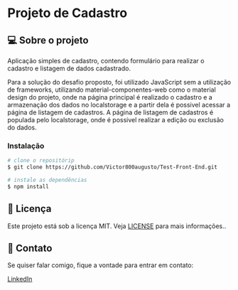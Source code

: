 # Projeto de Cadastro

## 💻 Sobre o projeto

<p>
    Aplicação simples de cadastro, contendo formulário para realizar o cadastro e listagem de dados cadastrado.
</p>
<p>
    Para a solução do desafio proposto, foi utilizado JavaScript sem a utilização de frameworks, utilizando material-componentes-web como o material design do projeto, onde na página principal é realizado o cadastro e a armazenação dos dados no localstorage e a partir dela é possivel acessar a página de listagem de cadastros.
    A página de listagem de cadastros é populada pelo localstorage, onde é possivel realizar a edição ou exclusão do dados.
</p>

### Instalação

```sh
# clone o repositórip
$ git clone https://github.com/Victor800augusto/Test-Front-End.git

# instale as dependências
$ npm install
```

## 📃 Licença

Este projeto está sob a licença MIT. Veja [LICENSE](./LICENSE) para mais informações..

## 🌟 Contato

Se quiser falar comigo, fique a vontade para entrar em contato:

[LinkedIn][linkedin]

<!-- LINKS-->

[linkedin]: https://www.linkedin.com/in/victor-augusto-alves-de-souza/
